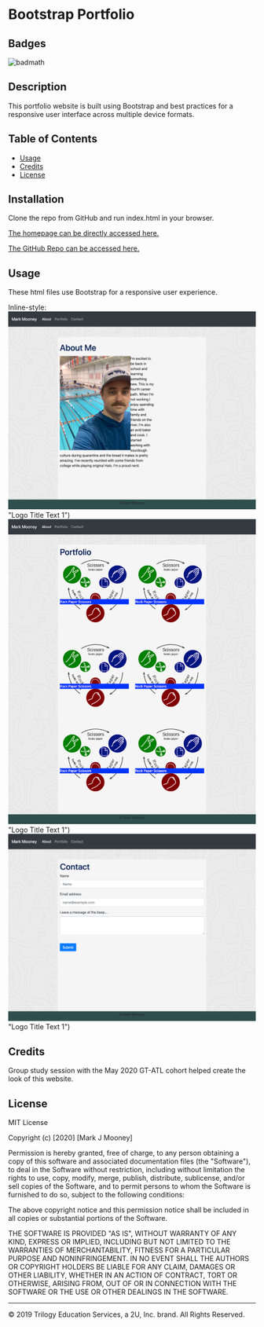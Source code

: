 # Bootstrap Portfolio

## Badges

![badmath](https://img.shields.io/github/followers/mjmoon15?style=social)


## Description 

This portfolio website is built using Bootstrap and best practices for a responsive user interface across multiple device formats.


## Table of Contents

* [Usage](#usage)
* [Credits](#credits)
* [License](#license)


## Installation

Clone the repo from GitHub and run index.html in your browser.

[The homepage can be directly accessed here.](https://mjmoon15.github.io/gt-bootstrap-portfolio/)

[The GitHub Repo can be accessed here.](https://github.com/mjmoon15/gt-bootstrap-portfolio)



## Usage 

These html files use Bootstrap for a responsive user experience. 

Inline-style: 
![About Me screenshot](Assets/gt-portfolio-about.jpg) "Logo Title Text 1")
![Portfolio screenshot](Assets/gt-portfolio-portfolio.jpg) "Logo Title Text 1")
![Contact screenshot](Assets/gt-portfolio-contact.jpg) "Logo Title Text 1")




## Credits

Group study session with the May 2020 GT-ATL cohort helped create the look of this website.

## License

MIT License

Copyright (c) [2020] [Mark J Mooney]

Permission is hereby granted, free of charge, to any person obtaining a copy
of this software and associated documentation files (the "Software"), to deal
in the Software without restriction, including without limitation the rights
to use, copy, modify, merge, publish, distribute, sublicense, and/or sell
copies of the Software, and to permit persons to whom the Software is
furnished to do so, subject to the following conditions:

The above copyright notice and this permission notice shall be included in all
copies or substantial portions of the Software.

THE SOFTWARE IS PROVIDED "AS IS", WITHOUT WARRANTY OF ANY KIND, EXPRESS OR
IMPLIED, INCLUDING BUT NOT LIMITED TO THE WARRANTIES OF MERCHANTABILITY,
FITNESS FOR A PARTICULAR PURPOSE AND NONINFRINGEMENT. IN NO EVENT SHALL THE
AUTHORS OR COPYRIGHT HOLDERS BE LIABLE FOR ANY CLAIM, DAMAGES OR OTHER
LIABILITY, WHETHER IN AN ACTION OF CONTRACT, TORT OR OTHERWISE, ARISING FROM,
OUT OF OR IN CONNECTION WITH THE SOFTWARE OR THE USE OR OTHER DEALINGS IN THE
SOFTWARE.

---
© 2019 Trilogy Education Services, a 2U, Inc. brand. All Rights Reserved.

